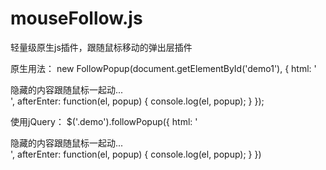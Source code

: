 # mouseFollow.js
轻量级原生js插件，跟随鼠标移动的弹出层插件

原生用法：
new FollowPopup(document.getElementById('demo1'), {
    html: '<div>隐藏的内容跟随鼠标一起动...</div>',
    afterEnter: function(el, popup) {
        console.log(el, popup);
    }
});

使用jQuery：
$('.demo').followPopup({
    html: '<div>隐藏的内容跟随鼠标一起动...</div>',
    afterEnter: function(el, popup) {
        console.log(el, popup);
    }
})
